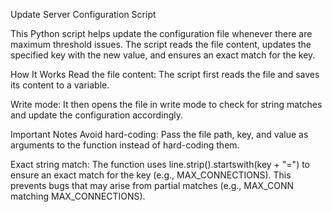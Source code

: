 Update Server Configuration Script

This Python script helps update the configuration file whenever there are maximum threshold issues. The script reads the file content, updates the specified key with the new value, and ensures an exact match for the key.

How It Works
Read the file content: The script first reads the file and saves its content to a variable.

Write mode: It then opens the file in write mode to check for string matches and update the configuration accordingly.

Important Notes
Avoid hard-coding: Pass the file path, key, and value as arguments to the function instead of hard-coding them.

Exact string match: The function uses line.strip().startswith(key + "=") to ensure an exact match for the key (e.g., MAX_CONNECTIONS). This prevents bugs that may arise from partial matches (e.g., MAX_CONN matching MAX_CONNECTIONS).
